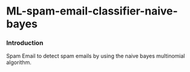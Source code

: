 # ML-spam-email-classifier-naive-bayes

### Introduction
Spam Email to detect spam emails by using the naive bayes multinomial algorithm.
